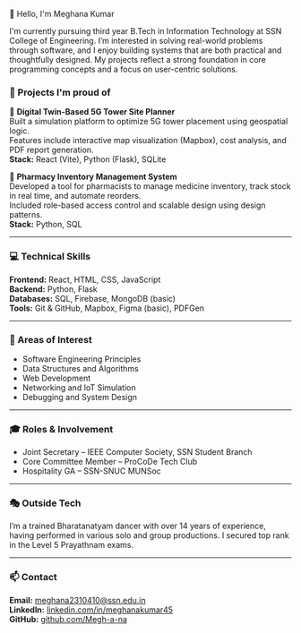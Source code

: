 👋 Hello, I'm Meghana Kumar

I'm currently pursuing third year B.Tech in Information Technology at SSN College of Engineering. I’m interested in solving real-world problems through software, and I enjoy building systems that are both practical and thoughtfully designed. My projects reflect a strong foundation in core programming concepts and a focus on user-centric solutions.

### 🚀 Projects I'm proud of

📡 **Digital Twin-Based 5G Tower Site Planner**  
Built a simulation platform to optimize 5G tower placement using geospatial logic.  
Features include interactive map visualization (Mapbox), cost analysis, and PDF report generation.  
**Stack:** React (Vite), Python (Flask), SQLite

💊 **Pharmacy Inventory Management System**  
Developed a tool for pharmacists to manage medicine inventory, track stock in real time, and automate reorders.  
Included role-based access control and scalable design using design patterns.  
**Stack:** Python, SQL

---

### 💻 Technical Skills  
**Frontend:** React, HTML, CSS, JavaScript  
**Backend:** Python, Flask  
**Databases:** SQL, Firebase, MongoDB (basic)  
**Tools:** Git & GitHub, Mapbox, Figma (basic), PDFGen  

---

### 🧠 Areas of Interest  
- Software Engineering Principles  
- Data Structures and Algorithms  
- Web Development  
- Networking and IoT Simulation  
- Debugging and System Design

---

### 🎓 Roles & Involvement  
- Joint Secretary – IEEE Computer Society, SSN Student Branch  
- Core Committee Member – ProCoDe Tech Club  
- Hospitality GA – SSN-SNUC MUNSoc

---

### 🎭 Outside Tech  
I’m a trained Bharatanatyam dancer with over 14 years of experience, having performed in various solo and group productions. I secured top rank in the Level 5 Prayathnam exams.  

---

### 📫 Contact  
**Email:** meghana2310410@ssn.edu.in  
**LinkedIn:** [linkedin.com/in/meghanakumar45](http://www.linkedin.com/in/meghanakumar45)  
**GitHub:** [github.com/Megh-a-na](https://github.com/Megh-a-na)
